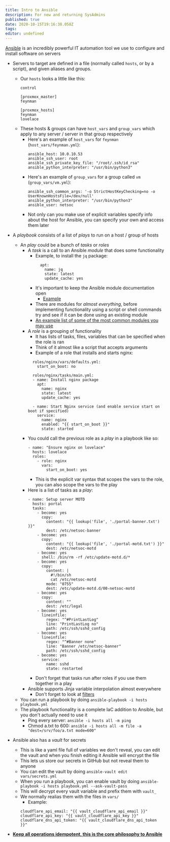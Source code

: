 ```yaml
---
title: Intro to Ansible
description: For new and returning SysAdmins
published: true
date: 2020-10-15T19:16:38.058Z
tags: 
editor: undefined
---
```


[Ansible](https://www.ansible.com/overview/how-ansible-works) is an incredibly powerful IT automation tool we use to configure and install software on servers

* Servers to target are defined in a file (normally called `hosts`, or by a script), and given aliases and groups.
  * Our `hosts` looks a little like this:
    ```
    control

    [proxmox_master]
    feynman

    [proxmox_hosts]
    feynman
    lovelace
    ```
  * These hosts & groups can have `host_vars` and `group_vars` which apply to any server / server in that group respectively
    * Here's an example of `host_vars` for `feynman` (`host_vars/feynman.yml`):
      ```
      ansible_host: 10.0.10.53
      ansible_ssh_user: root
      ansible_ssh_private_key_file: "/root/.ssh/id_rsa"
      ansible_python_interpreter: "/usr/bin/python3"
      ```
    * Here's an example of `group_vars` for a group called `vm` (`group_vars/vm.yml`):
      ```
      ansible_ssh_common_args: '-o StrictHostKeyChecking=no -o UserKnownHostsFile=/dev/null'
      ansible_python_interpreter: "/usr/bin/python3"
      ansible_user: netsoc
      ```
    * Not only can you make use of explicit variables specify info about the host for Ansible, you can specify your own and access them later
* A _playbook_ consists of a list of _plays_ to run on a host / group of hosts
    * An _play_ could be a bunch of _tasks_ or _roles_
      * A _task_ is a call to an Ansible _module_ that does some functionality
        * Example, to install the `jq` package:
          ```
            apt:
              name: jq
              state: latest
              update_cache: yes
          ```
        * It's important to keep the Ansible module documentation open
          * [Example](https://docs.ansible.com/ansible/latest/modules/apt_module.html)
        * There are modules for *almost everything*, before implementing functionality using a script or shell commands try and see if it can be done using an existing module
        * [An example list of some of the most common modules you may use](https://opensource.com/article/19/9/must-know-ansible-modules)
      * A _role_ is a grouping of functionality 
        * It has lists of tasks, files, variables that can be specified when the role is ran
        * Think of it almost like a script that accepts arguments
        * Example of a role that installs and starts nginx:
        ```
          roles/nginx/vars/defaults.yml:
            start_on_boot: no

          roles/nginx/tasks/main.yml:
          - name: Install nginx package
            apt:
              name: nginx
              state: latest
              update_cache: yes
          
          - name: Start Nginx service (and enable service start on boot if specified)
            service:
              name: nginx
              enabled: "{{ start_on_boot }}"
              state: started
        ```
      * You could call the previous role as a _play_ in a playbook like so:
        ```
        - name: "Ensure nginx on lovelace"
          hosts: lovelace
          roles:
            - role: nginx
              vars:
                start_on_boot: yes
        ```
          * This is the explicit var syntax that scopes the vars to the role, you can also scope the vars to the play
      * Here is a list of tasks as a _play_:
        ```
        - name: Setup server MOTD
          hosts: portal
          tasks:
            - become: yes
              copy:
                content: "{{ lookup('file', './portal-banner.txt') }}"
                dest: /etc/netsoc-banner
            - become: yes
              copy:
                content: "{{ lookup('file', './portal-motd.txt') }}"
                dest: /etc/netsoc-motd
            - become: yes
              shell: /bin/rm -rf /etc/update-motd.d/*
            - become: yes
              copy:
                content: |
                  #!/bin/sh
                  cat /etc/netsoc-motd
                mode: "0755"
                dest: /etc/update-motd.d/00-netsoc-motd
            - become: yes
              copy:
                content: ""
                dest: /etc/legal
            - become: yes
              lineinfile:
                regex: "^#PrintLastLog"
                line: "PrintLastLog no"
                path: /etc/ssh/sshd_config
            - become: yes
              lineinfile:
                regex: "^#Banner none"
                line: "Banner /etc/netsoc-banner"
                path: /etc/ssh/sshd_config
            - become: yes
              service:
                name: sshd
                state: restarted
        ```
        * Don't forget that tasks run after roles if you use them together in a play
      * Ansible supports Jinja variable interpolation almost everywhere
        * Don't forget to look at [filters](https://docs.ansible.com/ansible/latest/user_guide/playbooks_filters.html#list-filters)
  * You can run a playbook by doing `ansible-playbook -i hosts playbook.yml`
  * The playbook functionality is a complete IaC addition to Ansible, but you don't actually need to use it
    * Ping every server: `ansible -i hosts all -m ping`
    * Chmod a.txt to 600:  `ansible -i hosts all -m file -a "dest=/srv/foo/a.txt mode=600"`
* Ansible also has a _vault_ for secrets
  * This is like a yaml file full of variables we don't reveal, you can edit the vault and when you finish editing it Ansible will encrypt the file
  * This lets us store our secrets in GitHub but not reveal them to anyone
  * You can edit the vault by doing `ansible-vault edit vars/secrets.yml`
  * When you run a playbook, you can enable vault by doing `ansible-playbook -i hosts playbook.yml --ask-vault-pass`
  * This will decrypt every vault variable and prefix them with `vault_`
  * We normally realias them with the files in `vars/`
    * Example:
    ```
    cloudflare_api_email: "{{ vault_cloudflare_api_email }}"
    cloudflare_api_key: "{{ vault_cloudflare_api_key }}"
    cloudflare_dns_api_token: "{{ vault_cloudflare_dns_api_token }}"
    ```

* **[Keep all operations idempotent, this is the core philosophy to Ansible](https://docs.ansible.com/ansible/latest/reference_appendices/glossary.html#term-idempotency)**